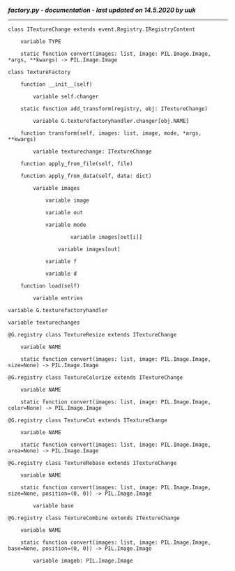 ***factory.py - documentation - last updated on 14.5.2020 by uuk***
___

    class ITextureChange extends event.Registry.IRegistryContent

        variable TYPE

        static function convert(images: list, image: PIL.Image.Image, *args, **kwargs) -> PIL.Image.Image

    class TextureFactory

        function __init__(self)

            variable self.changer

        static function add_transform(registry, obj: ITextureChange)

            variable G.texturefactoryhandler.changer[obj.NAME]

        function transform(self, images: list, image, mode, *args, **kwargs)

            variable texturechange: ITextureChange

        function apply_from_file(self, file)

        function apply_from_data(self, data: dict)

            variable images

                variable image

                variable out

                variable mode

                        variable images[out[i]]

                    variable images[out]

                variable f

                variable d

        function load(self)

            variable entries

    variable G.texturefactoryhandler

    variable texturechanges

    @G.registry class TextureResize extends ITextureChange

        variable NAME

        static function convert(images: list, image: PIL.Image.Image, size=None) -> PIL.Image.Image

    @G.registry class TextureColorize extends ITextureChange

        variable NAME

        static function convert(images: list, image: PIL.Image.Image, color=None) -> PIL.Image.Image

    @G.registry class TextureCut extends ITextureChange

        variable NAME

        static function convert(images: list, image: PIL.Image.Image, area=None) -> PIL.Image.Image

    @G.registry class TextureRebase extends ITextureChange

        variable NAME

        static function convert(images: list, image: PIL.Image.Image, size=None, position=(0, 0)) -> PIL.Image.Image

            variable base

    @G.registry class TextureCombine extends ITextureChange

        variable NAME

        static function convert(images: list, image: PIL.Image.Image, base=None, position=(0, 0)) -> PIL.Image.Image

            variable imageb: PIL.Image.Image